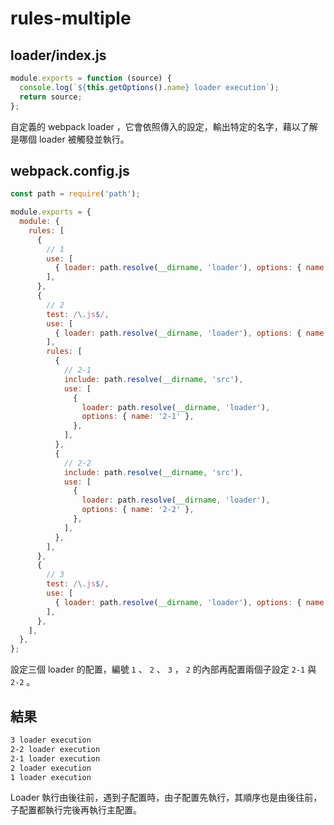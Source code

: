 # rules-multiple

## loader/index.js

```js
module.exports = function (source) {
  console.log(`${this.getOptions().name} loader execution`);
  return source;
};
```

自定義的 webpack loader ，它會依照傳入的設定，輸出特定的名字，藉以了解是哪個 loader 被觸發並執行。

## webpack.config.js

```js
const path = require('path');

module.exports = {
  module: {
    rules: [
      {
        // 1
        use: [
          { loader: path.resolve(__dirname, 'loader'), options: { name: '1' } },
        ],
      },
      {
        // 2
        test: /\.js$/,
        use: [
          { loader: path.resolve(__dirname, 'loader'), options: { name: '2' } },
        ],
        rules: [
          {
            // 2-1
            include: path.resolve(__dirname, 'src'),
            use: [
              {
                loader: path.resolve(__dirname, 'loader'),
                options: { name: '2-1' },
              },
            ],
          },
          {
            // 2-2
            include: path.resolve(__dirname, 'src'),
            use: [
              {
                loader: path.resolve(__dirname, 'loader'),
                options: { name: '2-2' },
              },
            ],
          },
        ],
      },
      {
        // 3
        test: /\.js$/,
        use: [
          { loader: path.resolve(__dirname, 'loader'), options: { name: '3' } },
        ],
      },
    ],
  },
};
```

設定三個 loader 的配置，編號 `1` 、 `2` 、 `3` ， `2` 的內部再配置兩個子設定 `2-1` 與 `2-2` 。

## 結果

```bash
3 loader execution
2-2 loader execution
2-1 loader execution
2 loader execution
1 loader execution
```

Loader 執行由後往前，遇到子配置時，由子配置先執行，其順序也是由後往前，子配置都執行完後再執行主配置。
